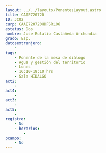 ```yaml
---
layout: ../../layouts/PonentesLayout.astro
title: CAAE720720
ID: JC02
curp: CAAE720720HDFSRL06
estatus: Dos
nombre: Jose Eulalio Castañeda Archundia
grado: Esp. 
datosextranjero:
    - 
tags:
    - Ponente de la mesa de diálogo
    - Agua y gestión del territorio
    - Lunes
    - 16:10-18:10 hrs
    - Sala HIDALGO
act2: 
    - 
act4: 
    - 
act3: 
    - 
act5: 
    - 
registro:
    - No
    - horarios:
        - 
pcampo:
    - No
---
```

